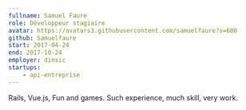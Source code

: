 ```yaml
---
fullname: Samuel Faure
role: Développeur stagiaire
avatar: https://avatars3.githubusercontent.com/samuelfaure?s=600
github: Samuelfaure
start: 2017-04-24
end: 2017-10-24
employer: dinsic
startups:
    - api-entreprise
---
```


Rails, Vue.js, Fun and games.
Such experience, much skill, very work.
